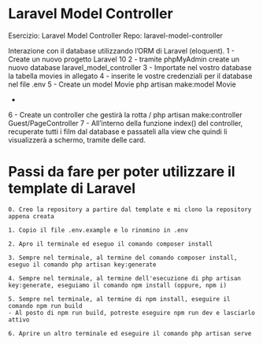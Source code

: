 # Laravel Model Controller

Esercizio: Laravel Model Controller
Repo: laravel-model-controller

Interazione con il database utilizzando l’ORM di Laravel (eloquent).
1 - Create un nuovo progetto Laravel 10
2 - tramite phpMyAdmin create un nuovo database laravel_model_controller
3 - Importate nel vostro database la tabella movies in allegato
4 - inserite le vostre credenziali per il database nel file .env
5 - Create un model Movie
    php artisan make:model Movie

-

6 - Create un controller che gestirà la rotta /
    php artisan make:controller Guest/PageController
7 - All’interno della funzione index() del controller, recuperate tutti i film dal database e passateli alla view che quindi li visualizzerà a schermo, tramite delle card.

<!-- 
    BONUS:
    Stilare il layout nei dettagli con Sass
 -->

# Passi da fare per poter utilizzare il template di Laravel

    0. Creo la repository a partire dal template e mi clono la repository appena creata

    1. Copio il file .env.example e lo rinomino in .env

    2. Apro il terminale ed eseguo il comando composer install

    3. Sempre nel terminale, al termine del comando composer install, eseguo il comando php artisan key:generate

    4. Sempre nel terminale, al termine dell'esecuzione di php artisan key:generate, eseguiamo il comando npm install (oppure, npm i)

    5. Sempre nel terminale, al termine di npm install, eseguire il comando npm run build
    - Al posto di npm run build, potreste eseguire npm run dev e lasciarlo attivo

    6. Aprire un altro terminale ed eseguire il comando php artisan serve

